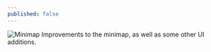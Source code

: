 ```yaml
---
published: false
---
```


![Minimap]()
Improvements to the minimap, as well as some other UI additions. 

<!--excerpt>

##Minimap
The minimap is now permanently in the top right corner. When you start a game only the room you are currently in is shown, leaving you to explore the level and map out the hallways and rooms.

![Minimap]()

##Spells
Spells now glow, which makes for some cool visuals.

![Spell Glow]()

##Health
You can now look at your Pocketwatch, which will eventually indicate things like Mana.
![Pockketwatch]()